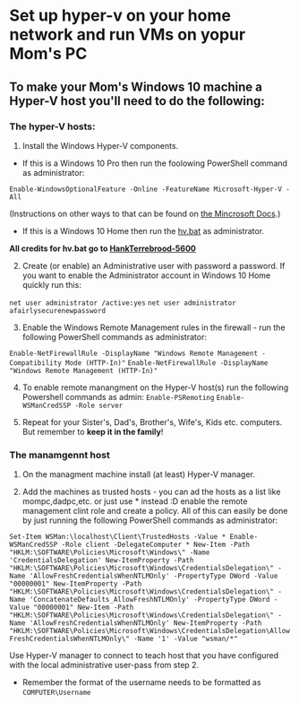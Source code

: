 # Set up hyper-v on your home network and run VMs on yopur Mom's PC

## To make your Mom's Windows 10 machine a Hyper-V host you'll need to do the following:

### The hyper-V hosts:

1. Install the Windows Hyper-V components.

* If this is a Windows 10 Pro then run the foolowing PowerShell command as administrator:

`Enable-WindowsOptionalFeature -Online -FeatureName Microsoft-Hyper-V -All`

(Instructions on other ways to that can be found on [the Mincrosoft Docs](https://docs.microsoft.com/en-us/virtualization/hyper-v-on-windows/quick-start/enable-hyper-v).)

* If this is a Windows 10 Home then run the [hv.bat](https://github.com/markosluga/hyper_active/blob/main/hv.bat) as administrator.

**All credits for hv.bat go to [HankTerrebrood-5600](https://docs.microsoft.com/en-us/answers/questions/29175/installation-of-hyper-v-on-windows-10-home.html)**

2. Create (or enable) an Administrative user with password a password. If you want to enable the Administrator account in Windows 10 Home quickly run this:

`net user administrator /active:yes`
`net user administrator afairlysecurenewpassword`

3. Enable the Windows Remote Management rules in the firewall - run the following PowerShell commands as administrator:

`Enable-NetFirewallRule -DisplayName "Windows Remote Management - Compatibility Mode (HTTP-In)"`
`Enable-NetFirewallRule -DisplayName "Windows Remote Management (HTTP-In)"`

4. To enable remote manangment on the Hyper-V host(s) run the following Powershell commands as admin:
`Enable-PSRemoting`
`Enable-WSManCredSSP -Role server`

5. Repeat for your Sister's, Dad's, Brother's, Wife's, Kids etc. computers. But remember to **keep it in the family**!

### The manamgennt host

1. On the managment machine install (at least) Hyper-V manager.

2. Add the machines as trusted hosts - you can ad the hosts as a list like mompc,dadpc,etc. or just use * instead :D enable the remote management clint role and create a policy. 
All of this can easily be done by just running the following PowerShell commands as administrator:

`Set-Item WSMan:\localhost\Client\TrustedHosts -Value *
Enable-WSManCredSSP -Role client -DelegateComputer *
New-Item -Path "HKLM:\SOFTWARE\Policies\Microsoft\Windows\" -Name 'CredentialsDelegation'
New-ItemProperty -Path "HKLM:\SOFTWARE\Policies\Microsoft\Windows\CredentialsDelegation\" -Name 'AllowFreshCredentialsWhenNTLMOnly' -PropertyType DWord -Value "00000001"
New-ItemProperty -Path "HKLM:\SOFTWARE\Policies\Microsoft\Windows\CredentialsDelegation\" -Name 'ConcatenateDefaults_AllowFreshNTLMOnly' -PropertyType DWord -Value "00000001"
New-Item -Path "HKLM:\SOFTWARE\Policies\Microsoft\Windows\CredentialsDelegation\" -Name 'AllowFreshCredentialsWhenNTLMOnly'
New-ItemProperty -Path "HKLM:\SOFTWARE\Policies\Microsoft\Windows\CredentialsDelegation\AllowFreshCredentialsWhenNTLMOnly\" -Name '1' -Value "wsman/*"`

Use Hyper-V manager to connect to teach host that you have configured with the local administrative user-pass from step 2. 

* Remember the format of the username needs to be formatted as `COMPUTER\Username`

